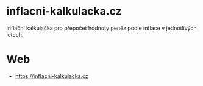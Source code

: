 # inflacni-kalkulacka.cz

Inflační kalkulačka pro přepočet hodnoty peněz podle inflace v jednotlivých letech.

# Web

* https://inflacni-kalkulacka.cz
